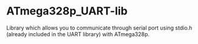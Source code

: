 # ATmega328p_UART-lib
 Library which allows you to communicate through serial port using stdio.h (already included in the UART library) with ATmega328p.
